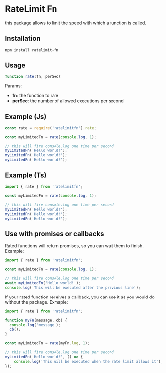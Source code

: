 # RateLimit Fn

this package allows to limit the speed with which a function is called.

## Installation

```
npm install ratelimit-fn
```

## Usage 

```javascript
function rate(fn, perSec)
```

Params:
- **fn**: the function to rate
- **perSec**: the number of allowed executions per second

## Example (Js)

```javascript
const rate = require('ratelimitfn').rate;

const myLimitedFn = rate(console.log, 1);

// this will fire console.log one time per second
myLimitedFn('Hello world!');
myLimitedFn('Hello world!');
myLimitedFn('Hello world!');
```

## Example (Ts)

```typescript
import { rate } from 'ratelimitfn';

const myLimitedFn = rate(console.log, 1);

// this will fire console.log one time per second
myLimitedFn('Hello world!');
myLimitedFn('Hello world!');
myLimitedFn('Hello world!');
```

## Use with promises or callbacks

Rated functions will return promises, so you can wait them to finish. Example:

```typescript
import { rate } from 'ratelimitfn';

const myLimitedFn = rate(console.log, 1);

// this will fire console.log one time per second
await myLimitedFn('Hello world!');
console.log('This will be executed after the previous line');
```

If your rated function receives a callback, you can use it as you would do without the package. Exmaple:

```typescript
import { rate } from 'ratelimitfn';

function myFn(message, cb) {
  console.log('message');
  cb();
}

const myLimitedFn = rate(myFn.log, 1);

// this will fire console.log one time per second
myLimitedFn('Hello world!', () => {
    console.log('This will be executed when the rate limit allows it');
});
```
